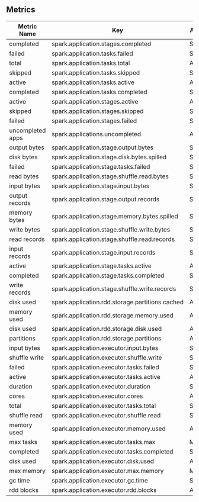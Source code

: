 ## Metrics

Metric Name | Key | Agg | Type | Description
--- | --- | --- | --- | ---
completed | spark.application.stages.completed | Sum | Long | 
failed | spark.application.tasks.failed | Sum | Long | 
total | spark.application.tasks.total | Avg | Long | 
skipped | spark.application.tasks.skipped | Sum | Long | 
active | spark.application.tasks.active | Avg | Long | 
completed | spark.application.tasks.completed | Sum | Long | 
active | spark.application.stages.active | Avg | Long | 
skipped | spark.application.stages.skipped | Sum | Long | 
failed | spark.application.stages.failed | Sum | Long | 
uncompleted apps | spark.applications.uncompleted | Avg | Long | 
output bytes | spark.application.stage.output.bytes | Sum | Long | 
disk bytes | spark.application.stage.disk.bytes.spilled | Sum | Long | 
failed | spark.application.stage.tasks.failed | Sum | Long | 
read bytes | spark.application.stage.shuffle.read.bytes | Sum | Long | 
input bytes | spark.application.stage.input.bytes | Sum | Long | 
output records | spark.application.stage.output.records | Sum | Long | 
memory bytes | spark.application.stage.memory.bytes.spilled | Sum | Long | 
write bytes | spark.application.stage.shuffle.write.bytes | Sum | Long | 
read records | spark.application.stage.shuffle.read.records | Sum | Long | 
input records | spark.application.stage.input.records | Sum | Long | 
active | spark.application.stage.tasks.active | Avg | Long | 
completed | spark.application.stage.tasks.completed | Sum | Long | 
write records | spark.application.stage.shuffle.write.records | Sum | Long | 
disk used | spark.application.rdd.storage.partitions.cached | Avg | Long | 
memory used | spark.application.rdd.storage.memory.used | Avg | Long | 
disk used | spark.application.rdd.storage.disk.used | Avg | Long | 
partitions | spark.application.rdd.storage.partitions | Avg | Long | 
input bytes | spark.application.executor.input.bytes | Sum | Long | 
shuffle write | spark.application.executor.shuffle.write | Sum | Long | 
failed | spark.application.executor.tasks.failed | Sum | Long | 
active | spark.application.executor.tasks.active | Avg | Long | 
duration | spark.application.executor.duration | Sum | Long | 
cores | spark.application.executor.cores | Avg | Long | 
total | spark.application.executor.tasks.total | Sum | Long | 
shuffle read | spark.application.executor.shuffle.read | Sum | Long | 
memory used | spark.application.executor.memory.used | Avg | Long | 
max tasks | spark.application.executor.tasks.max | Max | Long | 
completed | spark.application.executor.tasks.completed | Sum | Long | 
disk used | spark.application.executor.disk.used | Avg | Long | 
mex memory | spark.application.executor.max.memory | Max | Long | 
gc time | spark.application.executor.gc.time | Sum | Long | 
rdd blocks | spark.application.executor.rdd.blocks | Avg | Long | 
